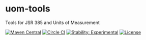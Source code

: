 # uom-tools
Tools for JSR 385 and Units of Measurement

[![Maven Central](https://maven-badges.herokuapp.com/maven-central/tech.uom/uom-parent/badge.svg)](https://maven-badges.herokuapp.com/maven-central/tech.uom/uom-tools)
[![Circle CI](https://circleci.com/gh/unitsofmeasurement/uom-tools.svg?style=svg)](https://circleci.com/gh/unitsofmeasurement/uom-tools) 
[![Stability: Experimental](https://masterminds.github.io/stability/experimental.svg)](https://masterminds.github.io/stability/experimental.html)
[![License](http://img.shields.io/badge/license-BSD3-blue.svg)](http://opensource.org/licenses/BSD-3-Clause)
